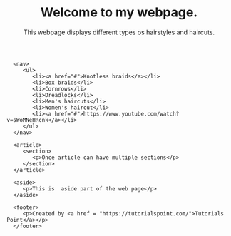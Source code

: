 <html>  
   <head> 
      <meta charset = "utf-8"> 
      <title>...</title> 
   </head> 
  
   <body> 
      <header role = "banner"> 
         <h1>Welcome to my webpage.</h1> 
         <p>This webpage displays different types os hairstyles and haircuts.</p> 
      </header> 
   
      <nav> 
         <ul> 
            <li><a href="#">Knotless braids</a></li> 
            <li>Box braids</li> 
            <li>Cornrows</li> 
            <li>Dreadlocks</li>
            <li>Men's haircuts</li>
            <li>Women's haircut</li>
            <li><a href="#">https://www.youtube.com/watch?v=sWoMNeHRcnk</a></li>
         </ul> 
      </nav> 
   
      <article> 
         <section> 
            <p>Once article can have multiple sections</p>
         </section> 
      </article> 
   
      <aside> 
         <p>This is  aside part of the web page</p> 
      </aside> 
   
      <footer> 
         <p>Created by <a href = "https://tutorialspoint.com/">Tutorials Point</a></p> 
      </footer> 
   
   </body> 
</html> 
